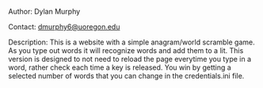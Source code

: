 Author: Dylan Murphy

Contact: dmurphy6@uoregon.edu

Description: This is a website with a simple anagram/world scramble game. As you type out words it will recognize words and add them to a lit. This version is designed to not need to reload the page everytime you type in a word, rather check each time a key is released. You win by getting a selected number of words that you can change in the credentials.ini file.